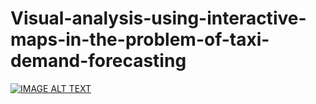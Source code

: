 # Visual-analysis-using-interactive-maps-in-the-problem-of-taxi-demand-forecasting

[![IMAGE ALT TEXT](http://img.youtube.com/vi/LhT5EGFoClk/0.jpg)](http://www.youtube.com/watch?v=LhT5EGFoClk "Визуализация прогнозов")
